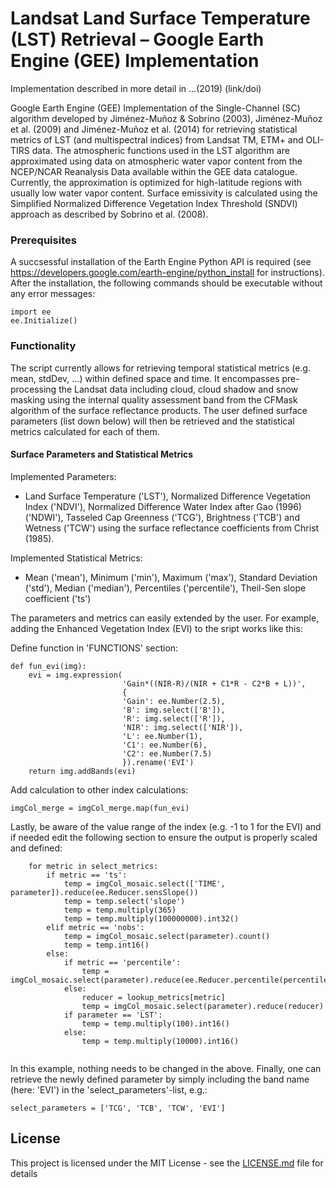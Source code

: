 # Landsat Land Surface Temperature (LST) Retrieval – Google Earth Engine (GEE) Implementation

Implementation described in more detail in ...(2019) (link/doi)

Google Earth Engine (GEE) Implementation of the Single-Channel (SC) algorithm developed by Jiménez-Muñoz & Sobrino (2003), 
Jiménez-Muñoz et al. (2009) and Jiménez-Muñoz et al. (2014) for retrieving statistical metrics of LST
(and multispectral indices) from Landsat TM, ETM+ and OLI-TIRS data.
The atmospheric functions used in the LST algorithm are approximated using data on atmospheric water vapor content from the NCEP/NCAR Reanalysis Data available within the GEE data catalogue. Currently, the approximation is optimized for high-latitude regions with usually low water vapor content.
Surface emissivity is calculated using the Simplified Normalized Difference Vegetation Index Threshold (SNDVI) approach as described by Sobrino et al. (2008).

### Prerequisites

A succsessful installation of the Earth Engine Python API is required (see https://developers.google.com/earth-engine/python_install for instructions).
After the installation, the following commands should be executable without any error messages:

```
import ee
ee.Initialize()
```

### Functionality

The script currently allows for retrieving temporal statistical metrics (e.g. mean, stdDev, ...) within defined space and time. It encompasses pre-processing the Landsat data including cloud, cloud shadow and snow masking using the internal quality assessment band from the CFMask algorithm of the surface reflectance products.
The user defined surface parameters (list down below) will then be retrieved and the statistical metrics calculated for each of them.

#### Surface Parameters and Statistical Metrics

Implemented Parameters:
- Land Surface Temperature ('LST'), Normalized Difference Vegetation Index ('NDVI'), Normalized Difference Water Index after Gao (1996) ('NDWI'), Tasseled Cap Greenness ('TCG'), Brightness ('TCB') and Wetness ('TCW') using the surface reflectance coefficients from Christ (1985).

Implemented Statistical Metrics:
- Mean ('mean'), Minimum ('min'), Maximum ('max'), Standard Deviation ('std'), Median ('median'), Percentiles ('percentile'), Theil-Sen slope coefficient ('ts') 

The parameters and metrics can easily extended by the user. For example, adding the Enhanced Vegetation Index (EVI) to the sript works like this:

Define function in 'FUNCTIONS' section:
```
def fun_evi(img):
    evi = img.expression(
                         'Gain*((NIR-R)/(NIR + C1*R - C2*B + L))',
                         {
                         'Gain': ee.Number(2.5),
                         'B': img.select(['B']),
                         'R': img.select(['R']),
                         'NIR': img.select(['NIR']),
                         'L': ee.Number(1),
                         'C1': ee.Number(6),
                         'C2': ee.Number(7.5)
                         }).rename('EVI')
    return img.addBands(evi)
```
Add calculation to other index calculations:
```
imgCol_merge = imgCol_merge.map(fun_evi)
```
Lastly, be aware of the value range of the index (e.g. -1 to 1 for the EVI) and if needed edit the following section to ensure the output is properly scaled and defined:
```
    for metric in select_metrics:
        if metric == 'ts':
            temp = imgCol_mosaic.select(['TIME', parameter]).reduce(ee.Reducer.sensSlope())
            temp = temp.select('slope')
            temp = temp.multiply(365)
            temp = temp.multiply(100000000).int32()
        elif metric == 'nobs':
            temp = imgCol_mosaic.select(parameter).count()
            temp = temp.int16()
        else:
            if metric == 'percentile':
                temp = imgCol_mosaic.select(parameter).reduce(ee.Reducer.percentile(percentiles))
            else:
                reducer = lookup_metrics[metric]
                temp = imgCol_mosaic.select(parameter).reduce(reducer)
            if parameter == 'LST':
                temp = temp.multiply(100).int16()
            else:
                temp = temp.multiply(10000).int16()


```
In this example, nothing needs to be changed in the above. Finally, one can retrieve the newly defined parameter by simply including the band name (here: 'EVI') in the 'select_parameters'-list, e.g.:
```
select_parameters = ['TCG', 'TCB', 'TCW', 'EVI']
```

## License

This project is licensed under the MIT License - see the [LICENSE.md](LICENSE.md) file for details

